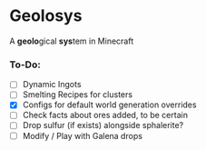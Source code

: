 # Geolosys

A **geolo**gical **sys**tem in Minecraft

### To-Do:
- [ ] Dynamic Ingots
- [ ] Smelting Recipes for clusters
- [x] Configs for default world generation overrides
- [ ] Check facts about ores added, to be certain
- [ ] Drop sulfur (if exists) alongside sphalerite?
- [ ] Modify / Play with Galena drops
